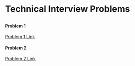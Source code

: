 # Technical Interview Problems
##

#### Problem 1
[Problem 1 Link](https://leetcode.com/problems/letter-combinations-of-a-phone-number/)

#### Problem 2
[Problem 2 Link](https://leetcode.com/problems/add-two-numbers/)
